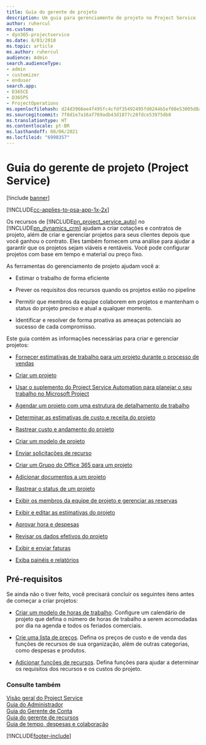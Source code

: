 ```yaml
---
title: Guia do gerente de projeto
description: Um guia para gerenciamento de projeto no Project Service
author: ruhercul
ms.custom:
- dyn365-projectservice
ms.date: 8/03/2018
ms.topic: article
ms.author: ruhercul
audience: Admin
search.audienceType:
- admin
- customizer
- enduser
search.app:
- D365CE
- D365PS
- ProjectOperations
ms.openlocfilehash: d24d3966ee4f495fc4cfdf35492495fd0244b5ef08e53005d8ac4a854cd7cce5
ms.sourcegitcommit: 7f8d1e7a16af769adb43d1877c28fdce53975db8
ms.translationtype: HT
ms.contentlocale: pt-BR
ms.lasthandoff: 08/06/2021
ms.locfileid: "6998357"
---
```

# <a name="project-manager-guide-project-service"></a>Guia do gerente de projeto (Project Service)

[!include [banner](../includes/psa-now-project-operations.md)]

[!INCLUDE[cc-applies-to-psa-app-1x-2x](../includes/cc-applies-to-psa-app-1x-2x.md)]

Os recursos de [!INCLUDE[pn_project_service_auto](../includes/pn-project-service-auto.md)] no [!INCLUDE[pn_dynamics_crm](../includes/pn-dynamics-crm.md)] ajudam a criar cotações e contratos de projeto, além de criar e gerenciar projetos para seus clientes depois que você ganhou o contrato. Eles também fornecem uma análise para ajudar a garantir que os projetos sejam viáveis e rentáveis. Você pode configurar projetos com base em tempo e material ou preço fixo.  
  
 As ferramentas do gerenciamento de projeto ajudam você a:  
  
-   Estimar o trabalho de forma eficiente  
  
-   Prever os requisitos dos recursos quando os projetos estão no pipeline  
  
-   Permitir que membros da equipe colaborem em projetos e mantenham o status do projeto preciso e atual a qualquer momento.  
  
-   Identificar e resolver de forma proativa as ameaças potenciais ao sucesso de cada compromisso.  
  
Este guia contém as informações necessárias para criar e gerenciar projetos:  
  
-   [Fornecer estimativas de trabalho para um projeto durante o processo de vendas](../psa/provide-estimates-project-during-sales-process.md)  
  
-   [Criar um projeto](../psa/create-project.md)  
  
-   [Usar o suplemento do Project Service Automation para planejar o seu trabalho no Microsoft Project](../psa/add-plan-work-microsoft-project.md)  
  
-   [Agendar um projeto com uma estrutura de detalhamento de trabalho](../psa/schedule-project-work-breakdown-structure.md)  
  
-   [Determinar as estimativas de custo e receita do projeto](../psa/determine-project-cost-revenue-estimates.md)  
  
-   [Rastrear custo e andamento do projeto](../psa/track-project-progress-cost.md)  
  
-   [Criar um modelo de projeto](../psa/create-project-template.md)  
  
-   [Enviar solicitações de recurso](../psa/submit-resource-requests.md)  
  
-   [Criar um Grupo do Office 365 para um projeto](../psa/create-office-365-group-project.md)  
  
-   [Adicionar documentos a um projeto](../psa/add-documents-project.md)  
  
-   [Rastrear o status de um projeto](../psa/track-project-status.md)  
  
-   [Exibir os membros da equipe de projeto e gerenciar as reservas](../psa/view-project-team-members-manage-bookings.md)  
  
-   [Exibir e editar as estimativas do projeto](../psa/view-edit-project-estimates.md)  
  
-   [Aprovar hora e despesas](../psa/approve-time-expenses.md)  
  
-   [Revisar os dados efetivos do projeto](../psa/review-project-actuals.md)  
  
-   [Exibir e enviar faturas](../psa/view-send-invoices.md)  
  
-   [Exiba painéis e relatórios](../psa/view-dashboards-reports.md)  
  
## <a name="prerequisites"></a>Pré-requisitos  
 Se ainda não o tiver feito, você precisará concluir os seguintes itens antes de começar a criar projetos:  
  
-   [Criar um modelo de horas de trabalho](../psa/create-work-hours-template.md). Configure um calendário de projeto que defina o número de horas de trabalho a serem acomodadas por dia na agenda e todos os feriados comerciais.  
  
-   [Crie uma lista de preços](../psa/create-price-list.md). Defina os preços de custo e de venda das funções de recursos de sua organização, além de outras categorias, como despesas e produtos.  
  
-   [Adicionar funções de recursos](../psa/add-resource-roles.md). Defina funções para ajudar a determinar os requisitos dos recursos e os custos do projeto.  
  
### <a name="see-also"></a>Consulte também  
 [Visão geral do Project Service](../psa/overview.md)   
 [Guia do Administrador](../psa/admin-guide.md)   
 [Guia do Gerente de Conta](../psa/account-manager-guide.md)   
 [Guia do gerente de recursos](../psa/resource-manager-guide.md)   
 [Guia de tempo, despesas e colaboração](../psa/time-expense-collaboration-guide.md)



[!INCLUDE[footer-include](../includes/footer-banner.md)]